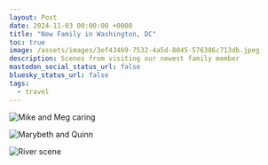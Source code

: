 ```yaml
---
layout: Post
date: 2024-11-03 00:00:00 +0000
title: "New Family in Washington, DC"
toc: true
image: /assets/images/3ef43469-7532-4a5d-8045-576386c713db.jpeg
description: Scenes from visiting our newest family member
mastodon_social_status_url: false
bluesky_status_url: false
tags:
  - travel
---
```



![Mike and Meg caring](/assets/images/3ef43469-7532-4a5d-8045-576386c713db.jpeg)

![Marybeth and Quinn](/assets/images/5d45f4b8-4c86-415b-943e-3259e18e019b.jpeg)

![River scene](/assets/images/2ca195c1-edb1-4536-a9bb-901e7009e216.jpeg)
